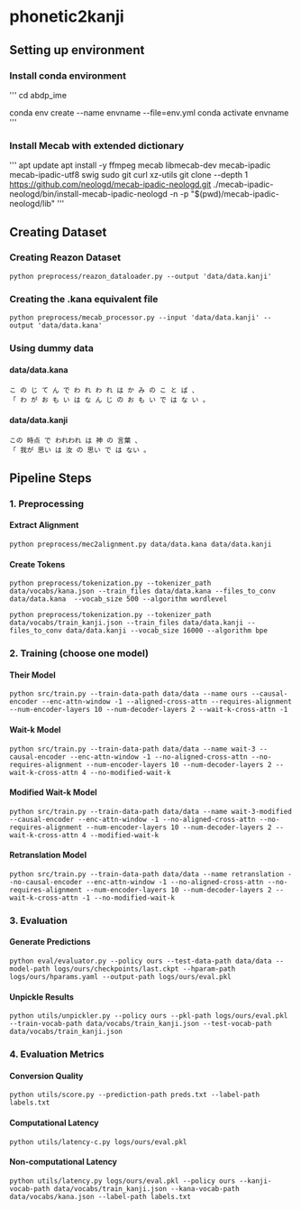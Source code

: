 # phonetic2kanji

## Setting up environment
### Install conda environment
'''
cd abdp_ime

conda env create --name envname --file=env.yml
conda activate envname
'''
### Install Mecab with extended dictionary
'''
apt update
apt install -y ffmpeg mecab libmecab-dev mecab-ipadic mecab-ipadic-utf8 swig sudo git curl xz-utils
git clone --depth 1 https://github.com/neologd/mecab-ipadic-neologd.git
./mecab-ipadic-neologd/bin/install-mecab-ipadic-neologd -n -p "$(pwd)/mecab-ipadic-neologd/lib"
'''

## Creating Dataset

### Creating Reazon Dataset
```
python preprocess/reazon_dataloader.py --output 'data/data.kanji'
```
### Creating the .kana equivalent file
```
python preprocess/mecab_processor.py --input 'data/data.kanji' --output 'data/data.kana'
```

### Using dummy data
#### data/data.kana
```
こ の じ て ん で わ れ わ れ は か み の こ と ば 、
「 わ が お も い は な ん じ の お も い で は な い 。
```

#### data/data.kanji
```
この 時点 で われわれ は 神 の 言葉 、
「 我が 思い は 汝 の 思い で は ない 。
```

## Pipeline Steps

### 1. Preprocessing

#### Extract Alignment
```
python preprocess/mec2alignment.py data/data.kana data/data.kanji   
```

#### Create Tokens
```
python preprocess/tokenization.py --tokenizer_path data/vocabs/kana.json --train_files data/data.kana --files_to_conv data/data.kana  --vocab_size 500 --algorithm wordlevel
```

```
python preprocess/tokenization.py --tokenizer_path data/vocabs/train_kanji.json --train_files data/data.kanji --files_to_conv data/data.kanji --vocab_size 16000 --algorithm bpe 
```

### 2. Training (choose one model)

#### Their Model
```
python src/train.py --train-data-path data/data --name ours --causal-encoder --enc-attn-window -1 --aligned-cross-attn --requires-alignment --num-encoder-layers 10 --num-decoder-layers 2 --wait-k-cross-attn -1
```

#### Wait-k Model
```
python src/train.py --train-data-path data/data --name wait-3 --causal-encoder --enc-attn-window -1 --no-aligned-cross-attn --no-requires-alignment --num-encoder-layers 10 --num-decoder-layers 2 --wait-k-cross-attn 4 --no-modified-wait-k
```

#### Modified Wait-k Model
```
python src/train.py --train-data-path data/data --name wait-3-modified --causal-encoder --enc-attn-window -1 --no-aligned-cross-attn --no-requires-alignment --num-encoder-layers 10 --num-decoder-layers 2 --wait-k-cross-attn 4 --modified-wait-k
```

#### Retranslation Model
```
python src/train.py --train-data-path data/data --name retranslation --no-causal-encoder --enc-attn-window -1 --no-aligned-cross-attn --no-requires-alignment --num-encoder-layers 10 --num-decoder-layers 2 --wait-k-cross-attn -1 --no-modified-wait-k
```

### 3. Evaluation

#### Generate Predictions
```
python eval/evaluator.py --policy ours --test-data-path data/data --model-path logs/ours/checkpoints/last.ckpt --hparam-path logs/ours/hparams.yaml --output-path logs/ours/eval.pkl
```

#### Unpickle Results
```
python utils/unpickler.py --policy ours --pkl-path logs/ours/eval.pkl --train-vocab-path data/vocabs/train_kanji.json --test-vocab-path data/vocabs/train_kanji.json
```

### 4. Evaluation Metrics

#### Conversion Quality
```
python utils/score.py --prediction-path preds.txt --label-path labels.txt
```

#### Computational Latency
```
python utils/latency-c.py logs/ours/eval.pkl 
```

#### Non-computational Latency
```
python utils/latency.py logs/ours/eval.pkl --policy ours --kanji-vocab-path data/vocabs/train_kanji.json --kana-vocab-path data/vocabs/kana.json --label-path labels.txt
```
